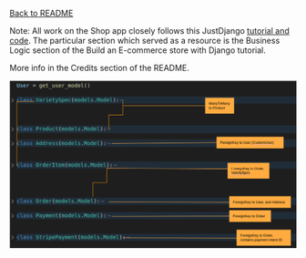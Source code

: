 
[Back to README](../README.md#design---database)

Note:
All work on the Shop app closely follows this JustDjango [tutorial and code](https://learn.justdjango.com/roadmaps/django-advanced).
The particular section which served as a resource is the Business Logic section of the Build an E-commerce store with Django tutorial.

More info in the Credits section of the README.

![Shop Models](/docs/readme_images/shop_models.png)

